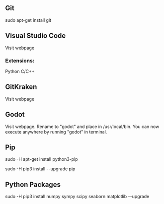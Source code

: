 ## Git
sudo apt-get install git


## Visual Studio Code
Visit webpage

### Extensions:
Python
C/C++


## GitKraken
Visit webpage


## Godot
Visit webpage.
Rename to "godot" and place in /usr/local/bin. You can now execute anywhere by running "godot" in terminal.


## Pip
sudo -H apt-get install python3-pip

sudo -H pip3 install --upgrade pip


## Python Packages
sudo -H pip3 install numpy sympy scipy seaborn matplotlib --upgrade
